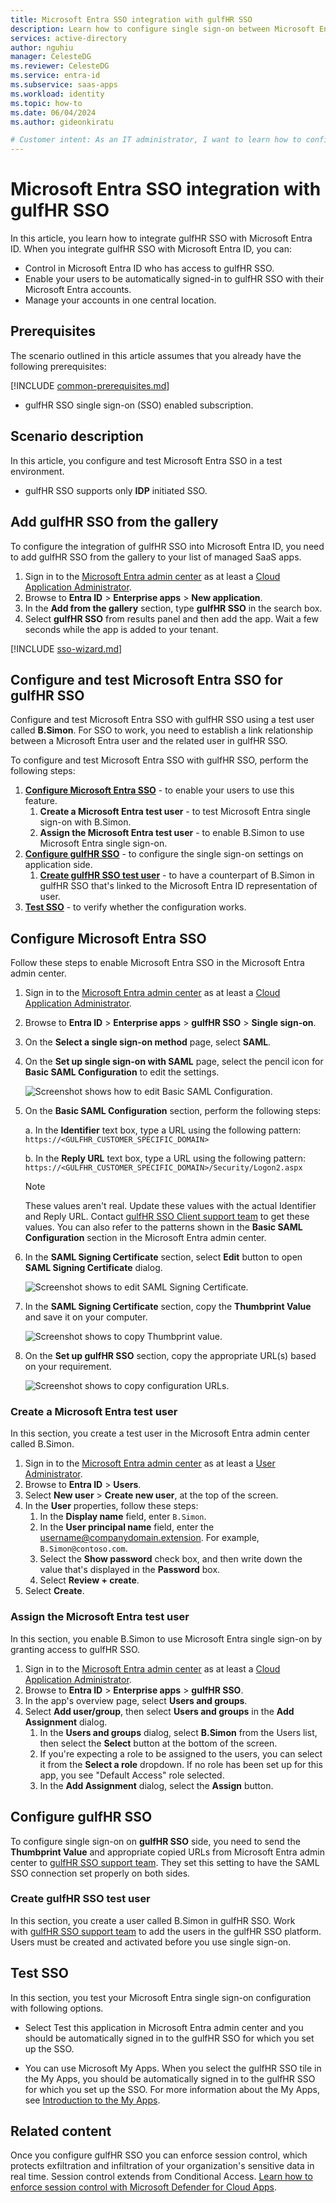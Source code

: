 ```yaml
---
title: Microsoft Entra SSO integration with gulfHR SSO
description: Learn how to configure single sign-on between Microsoft Entra ID and gulfHR SSO.
services: active-directory
author: nguhiu
manager: CelesteDG
ms.reviewer: CelesteDG
ms.service: entra-id
ms.subservice: saas-apps
ms.workload: identity
ms.topic: how-to
ms.date: 06/04/2024
ms.author: gideonkiratu

# Customer intent: As an IT administrator, I want to learn how to configure single sign-on between Microsoft Entra ID and Directory Services so that I can control who has access to Directory Services, enable automatic sign-in with Microsoft Entra accounts, and manage my accounts in one central location.
---
```


# Microsoft Entra SSO integration with gulfHR SSO

In this article,  you learn how to integrate gulfHR SSO with Microsoft Entra ID. When you integrate gulfHR SSO with Microsoft Entra ID, you can:

* Control in Microsoft Entra ID who has access to gulfHR SSO.
* Enable your users to be automatically signed-in to gulfHR SSO with their Microsoft Entra accounts.
* Manage your accounts in one central location.

## Prerequisites

The scenario outlined in this article assumes that you already have the following prerequisites:

[!INCLUDE [common-prerequisites.md](~/identity/saas-apps/includes/common-prerequisites.md)]
* gulfHR SSO single sign-on (SSO) enabled subscription.

## Scenario description

In this article,  you configure and test Microsoft Entra SSO in a test environment.

* gulfHR SSO supports only **IDP** initiated SSO.

## Add gulfHR SSO from the gallery

To configure the integration of gulfHR SSO into Microsoft Entra ID, you need to add gulfHR SSO from the gallery to your list of managed SaaS apps.

1. Sign in to the [Microsoft Entra admin center](https://entra.microsoft.com) as at least a [Cloud Application Administrator](~/identity/role-based-access-control/permissions-reference.md#cloud-application-administrator).
1. Browse to **Entra ID** > **Enterprise apps** > **New application**.
1. In the **Add from the gallery** section, type **gulfHR SSO** in the search box.
1. Select **gulfHR SSO** from results panel and then add the app. Wait a few seconds while the app is added to your tenant.

[!INCLUDE [sso-wizard.md](~/identity/saas-apps/includes/sso-wizard.md)]

## Configure and test Microsoft Entra SSO for gulfHR SSO

Configure and test Microsoft Entra SSO with gulfHR SSO using a test user called **B.Simon**. For SSO to work, you need to establish a link relationship between a Microsoft Entra user and the related user in gulfHR SSO.

To configure and test Microsoft Entra SSO with gulfHR SSO, perform the following steps:

1. **[Configure Microsoft Entra SSO](#configure-microsoft-entra-sso)** - to enable your users to use this feature.
    1. **Create a Microsoft Entra test user** - to test Microsoft Entra single sign-on with B.Simon.
    1. **Assign the Microsoft Entra test user** - to enable B.Simon to use Microsoft Entra single sign-on.
1. **[Configure gulfHR SSO](#configure-gulfhr-sso)** - to configure the single sign-on settings on application side.
    1. **[Create gulfHR SSO test user](#create-gulfhr-sso-test-user)** - to have a counterpart of B.Simon in gulfHR SSO that's linked to the Microsoft Entra ID representation of user.
1. **[Test SSO](#test-sso)** - to verify whether the configuration works.

## Configure Microsoft Entra SSO

Follow these steps to enable Microsoft Entra SSO in the Microsoft Entra admin center.

1. Sign in to the [Microsoft Entra admin center](https://entra.microsoft.com) as at least a [Cloud Application Administrator](~/identity/role-based-access-control/permissions-reference.md#cloud-application-administrator).
1. Browse to **Entra ID** > **Enterprise apps** > **gulfHR SSO** > **Single sign-on**.
1. On the **Select a single sign-on method** page, select **SAML**.
1. On the **Set up single sign-on with SAML** page, select the pencil icon for **Basic SAML Configuration** to edit the settings.

   ![Screenshot shows how to edit Basic SAML Configuration.](common/edit-urls.png "Basic Configuration")

1. On the **Basic SAML Configuration** section, perform the following steps:

    a. In the **Identifier** text box, type a URL using the following pattern:
    `https://<GULFHR_CUSTOMER_SPECIFIC_DOMAIN>`

    b. In the **Reply URL** text box, type a URL using the following pattern:
    `https://<GULFHR_CUSTOMER_SPECIFIC_DOMAIN>/Security/Logon2.aspx`

	> [!NOTE]
	> These values aren't real. Update these values with the actual Identifier and Reply URL. Contact [gulfHR SSO Client support team](mailto:helpdesk@gulfhr.ae) to get these values. You can also refer to the patterns shown in the **Basic SAML Configuration** section in the Microsoft Entra admin center.

1. In the **SAML Signing Certificate** section, select **Edit** button to open **SAML Signing Certificate** dialog.

	![Screenshot shows to edit SAML Signing Certificate.](common/edit-certificate.png)

1. In the **SAML Signing Certificate** section, copy the **Thumbprint Value** and save it on your computer.

    ![Screenshot shows to copy Thumbprint value.](common/copy-thumbprint.png)

1. On the **Set up gulfHR SSO** section, copy the appropriate URL(s) based on your requirement.

	![Screenshot shows to copy configuration URLs.](common/copy-configuration-urls.png)

### Create a Microsoft Entra test user

In this section, you create a test user in the Microsoft Entra admin center called B.Simon.

1. Sign in to the [Microsoft Entra admin center](https://entra.microsoft.com) as at least a [User Administrator](~/identity/role-based-access-control/permissions-reference.md#user-administrator).
1. Browse to **Entra ID** > **Users**.
1. Select **New user** > **Create new user**, at the top of the screen.
1. In the **User** properties, follow these steps:
   1. In the **Display name** field, enter `B.Simon`.  
   1. In the **User principal name** field, enter the username@companydomain.extension. For example, `B.Simon@contoso.com`.
   1. Select the **Show password** check box, and then write down the value that's displayed in the **Password** box.
   1. Select **Review + create**.
1. Select **Create**.

### Assign the Microsoft Entra test user

In this section, you enable B.Simon to use Microsoft Entra single sign-on by granting access to gulfHR SSO.

1. Sign in to the [Microsoft Entra admin center](https://entra.microsoft.com) as at least a [Cloud Application Administrator](~/identity/role-based-access-control/permissions-reference.md#cloud-application-administrator).
1. Browse to **Entra ID** > **Enterprise apps** > **gulfHR SSO**.
1. In the app's overview page, select **Users and groups**.
1. Select **Add user/group**, then select **Users and groups** in the **Add Assignment** dialog.
   1. In the **Users and groups** dialog, select **B.Simon** from the Users list, then select the **Select** button at the bottom of the screen.
   1. If you're expecting a role to be assigned to the users, you can select it from the **Select a role** dropdown. If no role has been set up for this app, you see "Default Access" role selected.
   1. In the **Add Assignment** dialog, select the **Assign** button.

## Configure gulfHR SSO

To configure single sign-on on **gulfHR SSO** side, you need to send the **Thumbprint Value** and appropriate copied URLs from Microsoft Entra admin center to [gulfHR SSO support team](mailto:helpdesk@gulfhr.ae). They set this setting to have the SAML SSO connection set properly on both sides.

### Create gulfHR SSO test user

In this section, you create a user called B.Simon in gulfHR SSO. Work with [gulfHR SSO support team](mailto:helpdesk@gulfhr.ae) to add the users in the gulfHR SSO platform. Users must be created and activated before you use single sign-on.

## Test SSO 

In this section, you test your Microsoft Entra single sign-on configuration with following options.
 
* Select Test this application in Microsoft Entra admin center and you should be automatically signed in to the gulfHR SSO for which you set up the SSO.
 
* You can use Microsoft My Apps. When you select the gulfHR SSO tile in the My Apps, you should be automatically signed in to the gulfHR SSO for which you set up the SSO. For more information about the My Apps, see [Introduction to the My Apps](https://support.microsoft.com/account-billing/sign-in-and-start-apps-from-the-my-apps-portal-2f3b1bae-0e5a-4a86-a33e-876fbd2a4510).

## Related content

Once you configure gulfHR SSO you can enforce session control, which protects exfiltration and infiltration of your organization's sensitive data in real time. Session control extends from Conditional Access. [Learn how to enforce session control with Microsoft Defender for Cloud Apps](/cloud-app-security/proxy-deployment-any-app).